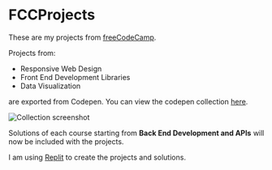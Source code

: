 # FCCProjects
These are my projects from [freeCodeCamp](https://www.freecodecamp.org/ry2uko). 

Projects from:
- Responsive Web Design
- Front End Development Libraries
- Data Visualization

are exported from Codepen. You can view the codepen collection [here](https://codepen.io/collection/kNNkPK).

![Collection screenshot](https://drive.google.com/uc?export=view&id=1pz_tI-TDlu5CcLK62F4L-6_oT2hhHhUL)

Solutions of each course starting from **Back End Development and APIs** will now be included with the projects. 

I am using [Replit](https://replit.com/@Ry2uko) to create the projects and solutions.
